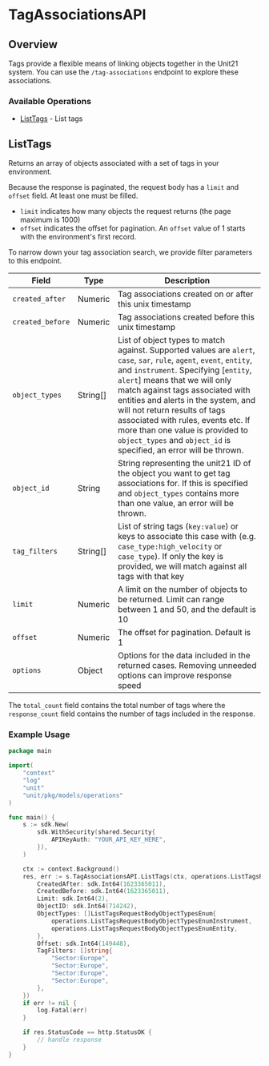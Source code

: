 # TagAssociationsAPI

## Overview

Tags provide a flexible means of linking objects together in the Unit21 system. You can use the `/tag-associations` endpoint to explore these associations.


### Available Operations

* [ListTags](#listtags) - List tags

## ListTags

Returns an array of objects associated with a set of tags in your environment.     

Because the response is paginated, the request body has a `limit` and `offset` field. At least one must be filled.
* `limit`  indicates how many objects the request returns (the page maximum is 1000)
* `offset` indicates the offset for pagination. An `offset` value of 1 starts with the environment's first record.

To narrow down your tag association search, we provide filter parameters to this endpoint.

  | Field                   | Type        | Description                                                                                                       |
  | ----------------------- | ----------- | ----------------------------------------------------------------------------------------------------------------- |
  | `created_after`         | Numeric     | Tag associations created on or after this unix timestamp                                                          |
  | `created_before`        | Numeric     | Tag associations created before this unix timestamp                                                               |
  | `object_types`          | String[]    | List of object types to match against. Supported values are `alert`, `case`, `sar`, `rule`, `agent`, `event`, `entity`, and `instrument`. Specifying [`entity`, `alert`] means that we will only match against tags associated with entities and alerts in the system, and will not return results of tags associated with rules, events etc. If more than one value is provided to `object_types` and `object_id` is specified, an error will be thrown.     |
  | `object_id`             | String      | String representing the unit21 ID of the object you want to get tag associations for. If this is specified and `object_types` contains more than one value, an error will be thrown.                    |
  | `tag_filters`           | String[]    | List of string tags (`key:value`) or keys to associate this case with (e.g. `case_type:high_velocity` or `case_type`). If only the key is provided, we will match against all tags with that key        |
  | `limit`                 | Numeric     | A limit on the number of objects to be returned. Limit can range between 1 and 50, and the default is 10          |
  | `offset`                | Numeric     | The offset for pagination. Default is 1                                                                           |
  | `options`               | Object      | Options for the data included in the returned cases. Removing unneeded options can improve response speed         |


The `total_count` field contains the total number of tags where the  `response_count` field contains the number of tags included in the response.


### Example Usage

```go
package main

import(
	"context"
	"log"
	"unit"
	"unit/pkg/models/operations"
)

func main() {
    s := sdk.New(
        sdk.WithSecurity(shared.Security{
            APIKeyAuth: "YOUR_API_KEY_HERE",
        }),
    )

    ctx := context.Background()
    res, err := s.TagAssociationsAPI.ListTags(ctx, operations.ListTagsRequestBody{
        CreatedAfter: sdk.Int64(1623365011),
        CreatedBefore: sdk.Int64(1623365011),
        Limit: sdk.Int64(2),
        ObjectID: sdk.Int64(714242),
        ObjectTypes: []ListTagsRequestBodyObjectTypesEnum{
            operations.ListTagsRequestBodyObjectTypesEnumInstrument,
            operations.ListTagsRequestBodyObjectTypesEnumEntity,
        },
        Offset: sdk.Int64(149448),
        TagFilters: []string{
            "Sector:Europe",
            "Sector:Europe",
            "Sector:Europe",
            "Sector:Europe",
        },
    })
    if err != nil {
        log.Fatal(err)
    }

    if res.StatusCode == http.StatusOK {
        // handle response
    }
}
```
